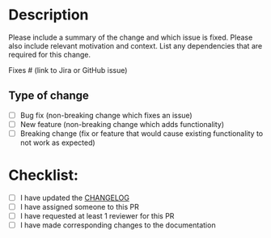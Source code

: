 # Description

Please include a summary of the change and which issue is fixed. Please also include relevant motivation and context. List any dependencies that are required for this change.

Fixes # (link to Jira or GitHub issue)

## Type of change

- [ ] Bug fix (non-breaking change which fixes an issue)
- [ ] New feature (non-breaking change which adds functionality)
- [ ] Breaking change (fix or feature that would cause existing functionality to not work as expected)

# Checklist:

- [ ] I have updated the [CHANGELOG](/CHANGELOG.md)
- [ ] I have assigned someone to this PR
- [ ] I have requested at least 1 reviewer for this PR
- [ ] I have made corresponding changes to the documentation
